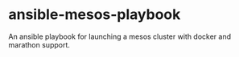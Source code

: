 ansible-mesos-playbook
======================

An ansible playbook for launching a mesos cluster with docker and marathon support.
